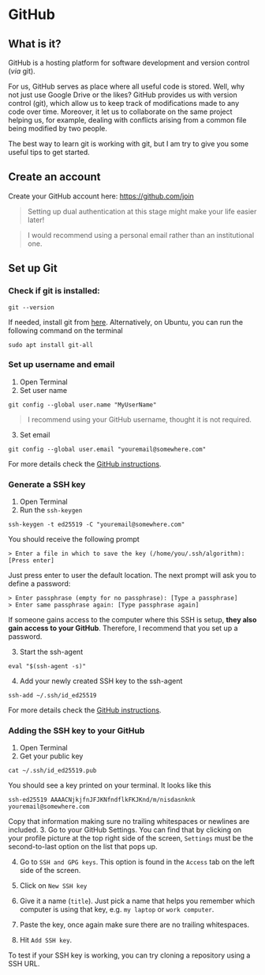 # GitHub

## What is it?

GitHub is a hosting platform for software development and version control (*via* git). 

For us, GitHub serves as place where all useful code is stored. Well, why not just use Google Drive or the likes? GitHub provides us with version control (git), which allow us to keep track of modifications made to any code over time. Moreover, it let us to collaborate on the same project helping us, for example, dealing with conflicts arising from a common file being modified by two people. 

The best way to learn git is working with git, but I am try to give you some useful tips to get started. 

## Create an account

Create your GitHub account here: https://github.com/join

> Setting up dual authentication at this stage might make your life easier later!

> I would recommend using a personal email rather than an institutional one. 

## Set up Git

### Check if git is installed:
```
git --version
```
If needed, install git from [here](https://git-scm.com/downloads). Alternatively, on Ubuntu, you can run the following command on the terminal
```
sudo apt install git-all
```

### Set up username and email

1. Open Terminal
2. Set user name
```
git config --global user.name "MyUserName"
```
> I recommend using your GitHub username, thought it is not required.
3. Set email
```
git config --global user.email "youremail@somewhere.com"
```
For more details check the [GitHub instructions](https://docs.github.com/en/get-started/getting-started-with-git/setting-your-username-in-git).

### Generate a SSH key

1. Open Terminal
2. Run the `ssh-keygen`
```
ssh-keygen -t ed25519 -C "youremail@somewhere.com"
```
You should receive the following prompt
```
> Enter a file in which to save the key (/home/you/.ssh/algorithm): [Press enter]
```
Just press enter to user the default location. The next prompt will ask you to define a password:
```
> Enter passphrase (empty for no passphrase): [Type a passphrase]
> Enter same passphrase again: [Type passphrase again]
```
If someone gains access to the computer where this SSH is setup, **they also gain access to your GitHub**. Therefore, I recommend that you set up a password.

3. Start the ssh-agent
```
eval "$(ssh-agent -s)"
```
4. Add your newly created SSH key to the ssh-agent
```
ssh-add ~/.ssh/id_ed25519
```

For more details check the [GitHub instructions](https://docs.github.com/en/authentication/connecting-to-github-with-ssh/adding-a-new-ssh-key-to-your-github-account).

### Adding the SSH key to your GitHub

1. Open Terminal
2. Get your public key
```
cat ~/.ssh/id_ed25519.pub
```
You should see a key printed on your terminal. It looks like this
```
ssh-ed25519 AAAACNjkjfnJFJKNfndflkFKJKnd/m/nisdasnknk youremail@somewhere.com
```
Copy that information making sure no trailing whitespaces or newlines are included. 
3. Go to your GitHub Settings. You can find that by clicking on your profile picture at the top right side of the screen, `Settings` must be the second-to-last option on the list that pops up.

4. Go to `SSH and GPG keys`. This option is found in the `Access` tab on the left side of the screen.

5. Click on `New SSH key`

6. Give it a name (`title`). Just pick a name that helps you remember which computer is using that key, e.g. `my laptop` or `work computer`.

7. Paste the key, once again make sure there are no trailing whitespaces. 

8. Hit `Add SSH key`.

To test if your SSH key is working, you can try cloning a repository using a SSH URL.


